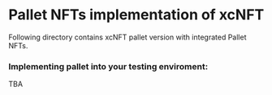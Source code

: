 # Pallet NFTs implementation of xcNFT

Following directory contains xcNFT pallet version with integrated Pallet NFTs.

### Implementing pallet into your testing enviroment:
TBA